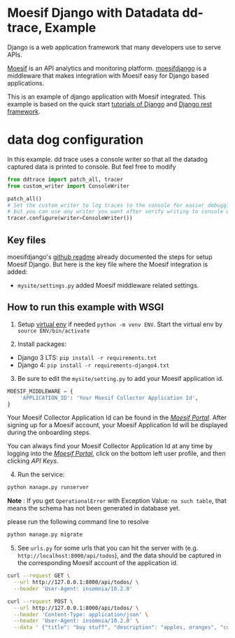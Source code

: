 # Moesif Django with Datadata dd-trace, Example

Django is a web application framework that many developers use to serve APIs.

[Moesif](https://www.moesif.com) is an API analytics and monitoring platform. [moesifdjango](https://github.com/Moesif/moesifdjango)
is a middleware that makes integration with Moesif easy for Django based applications.

This is an example of django application with Moesif integrated. This example is based
on the quick start [tutorials of Django](https://docs.djangoproject.com/en/1.11/intro/) and [Django rest framework](http://www.django-rest-framework.org/#quickstart).

# data dog configuration

In this example. dd trace uses a console writer so that all the datadog captured data is printed to console. But feel free to modify

```python
from ddtrace import patch_all, tracer
from custom_writer import ConsoleWriter

patch_all()
# Set the custom writer to log traces to the console for easier debugging
# but you can use any writer you want after verify writing to console works.
tracer.configure(writer=ConsoleWriter())

```


## Key files

moesifdjango's [github readme](https://github.com/Moesif/moesifdjango) already documented
the steps for setup Moesif Django. But here is the key file where the Moesif integration is added:

- `mysite/settings.py` added Moesif middleware related settings.

## How to run this example with WSGI

1. Setup [virtual env](https://docs.python.org/3.10/library/venv.html) if needed `python -m venv ENV`. Start the virtual env by `source ENV/bin/activate`

2. Install packages:
* Django 3 LTS: `pip install -r requirements.txt`
* Django 4: `pip install -r requirements-django4.txt`

3. Be sure to edit the `mysite/setting.py` to add your Moesif application id.

  ```python
  MOESIF_MIDDLEWARE = {
      'APPLICATION_ID': 'Your Moesif Collector Application Id',
  }
  ```

Your Moesif Collector Application Id can be found in the [_Moesif Portal_](https://www.moesif.com/).
After signing up for a Moesif account, your Moesif Application Id will be displayed during the onboarding steps.

You can always find your Moesif Collector Application Id at any time by logging
into the [_Moesif Portal_](https://www.moesif.com/), click on the bottom left user profile,
and then clicking _API Keys_.

4. Run the service:

```bash
python manage.py runserver
```

**Note** : If you get `OperationalError` with Exception Value: `no such table`, that means the schema has not been generated in database yet.

please run the following command line to resolve
```bash
python manage.py migrate
```

5. See `urls.py` for some urls that you can hit the server with
(e.g. `http://localhost:8000/api/todos`), and the data
should be captured in the corresponding Moesif account of the application id.

```bash
curl --request GET \
  --url http://127.0.0.1:8000/api/todos/ \
  --header 'User-Agent: insomnia/10.2.0'
```

```bash
curl --request POST \
  --url http://127.0.0.1:8000/api/todos/ \
  --header 'Content-Type: application/json' \
  --header 'User-Agent: insomnia/10.2.0' \
  --data ' {"title": "buy stuff", "description": "apples, oranges", "completed": false}'
```

